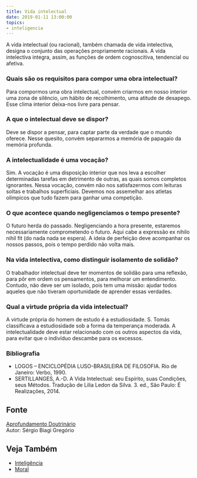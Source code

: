 ```yaml
---
title: Vida intelectual
date: 2019-01-11 13:00:00
topics: 
- inteligencia
---
```


A vida intelectual (ou racional), também chamada de vida intelectiva,
designa o conjunto das operações propriamente racionais. A vida
intelectiva integra, assim, as funções de ordem cognoscitiva, tendencial
ou afetiva.

### Quais são os requisitos para compor uma obra intelectual?
Para compormos uma obra intelectual, convém criarmos em nosso interior
uma zona de silêncio, um hábito de recolhimento, uma atitude de
desapego. Esse clima interior deixa-nos livre para pensar.

### A que o intelectual deve se dispor?
Deve se dispor a pensar, para captar parte da verdade que o mundo
oferece. Nesse quesito, convém separarmos a memória de papagaio da
memória profunda.

### A intelectualidade é uma vocação?
Sim. A vocação é uma disposição interior que nos leva a escolher
determinadas tarefas em detrimento de outras, as quais somos completos
ignorantes. Nessa vocação, convém não nos satisfazermos com leituras
soltas e trabalhos superficiais. Devemos nos assemelhar aos atletas
olímpicos que tudo fazem para ganhar uma competição.

### O que acontece quando negligenciamos o tempo presente?
O futuro herda do passado. Negligenciando a hora presente, estaremos
necessariamente comprometendo o futuro. Aqui cabe a expressão ex nihilo
nihil fit (do nada nada se espera). A ideia de perfeição deve
acompanhar os nossos passos, pois o tempo perdido não volta mais.

### Na vida intelectiva, como distinguir isolamento de solidão?
O trabalhador intelectual deve ter momentos de solidão para uma
reflexão, para pôr em ordem os pensamentos, para melhorar um
entendimento. Contudo, não deve ser um isolado, pois tem uma missão:
ajudar todos aqueles que não tiveram oportunidade de aprender essas
verdades.

### Qual a virtude própria da vida intelectual?
A virtude própria do homem de estudo é a estudiosidade. S. Tomás
classificava a estudiosidade sob a forma da temperança moderada. A
intelectualidade deve estar relacionado com os outros aspectos da vida,
para evitar que o indivíduo descambe para os excessos.


### Bibliografia
* LOGOS – ENCICLOPÉDIA LUSO-BRASILEIRA DE FILOSOFIA. Rio de Janeiro: Verbo, 1990.
* SERTILLANGES, A.-D. A Vida Intelectual: seu Espírito, suas Condições, seus Métodos. Tradução de Lilia Ledon da Silva. 3. ed., São Paulo: É Realizações, 2014.

## Fonte
[Aprofundamento Doutrinário](https://sites.google.com/view/aprofundamentodoutrinario/vida-intelectual)  
Autor: Sérgio Biagi Gregório

## Veja Também
* [Inteligência](../inteligencia)
* [Moral](../moral)


